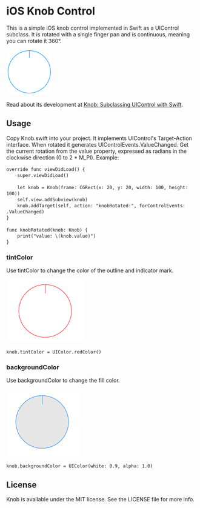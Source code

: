 # iOS Knob Control
This is a simple iOS knob control implemented in Swift as a UIControl subclass. It is rotated with a single finger pan and is continuous, meaning you can rotate it 360°.

![Knob Illustration](Knob/knob.png)

Read about its development at [Knob: Subclassing UIControl with Swift](http://iosdevstuff.blogspot.com/2015/09/knob-subclassing-uicontrol-with-swift.html).

## Usage

Copy Knob.swift into your project. It implements UIControl's Target-Action interface. When rotated it generates UIControlEvents.ValueChanged. Get the current rotation from the value property, expressed as radians in the clockwise direction (0 to 2 * M_PI). Example:

```
override func viewDidLoad() {
    super.viewDidLoad()
        
    let knob = Knob(frame: CGRect(x: 20, y: 20, width: 100, height: 100))
    self.view.addSubview(knob)
    knob.addTarget(self, action: "knobRotated:", forControlEvents: .ValueChanged)
}

func knobRotated(knob: Knob) {
    print("value: \(knob.value)")
}
```
### tintColor
Use tintColor to change the color of the outline and indicator mark.

![Knob with red tintColor](Knob/red_knob.png)
```
knob.tintColor = UIColor.redColor()
```
### backgroundColor
Use backgroundColor to change the fill color.

![Knob with gray backgroundColor](Knob/gray_knob.png)
```
knob.backgroundColor = UIColor(white: 0.9, alpha: 1.0)
```
## License

Knob is available under the MIT license. See the LICENSE file for more info.
